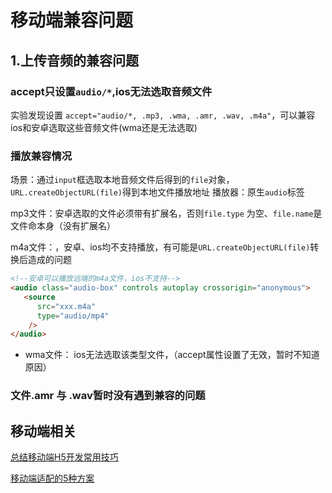 # 移动端兼容问题

## 1.上传音频的兼容问题

### accept只设置`audio/*`,ios无法选取音频文件

实验发现设置 `accept="audio/*, .mp3, .wma, .amr, .wav, .m4a"`，可以兼容ios和安卓选取这些音频文件(wma还是无法选取)

### 播放兼容情况

场景：通过`input`框选取本地音频文件后得到的`file`对象，`URL.createObjectURL(file)`得到本地文件播放地址
播放器：原生`audio`标签

mp3文件：安卓选取的文件必须带有扩展名，否则`file.type` 为空、`file.name`是文件命本身（没有扩展名）

m4a文件：，安卓、ios均不支持播放，有可能是`URL.createObjectURL(file)`转换后造成的问题

```html
<!--安卓可以播放远端的m4a文件，ios不支持-->
<audio class="audio-box" controls autoplay crossorigin="anonymous">
   <source
      src="xxx.m4a"
      type="audio/mp4"
    />
</audio>
```

- wma文件： ios无法选取该类型文件，（accept属性设置了无效，暂时不知道原因）

### 文件.amr 与 .wav暂时没有遇到兼容的问题





## 移动端相关

[总结移动端H5开发常用技巧](https://juejin.cn/post/6844904066301050893#heading-4)

[移动端适配的5种方案](https://juejin.cn/post/6953091677838344199)